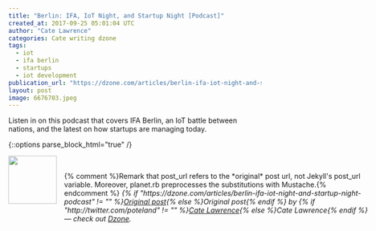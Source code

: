 ```yaml
---
title: "Berlin: IFA, IoT Night, and Startup Night [Podcast]"
created_at: 2017-09-25 05:01:04 UTC
author: "Cate Lawrence"
categories: Cate writing dzone
tags: 
  - iot
  - ifa berlin
  - startups
  - iot development
publication_url: "https://dzone.com/articles/berlin-ifa-iot-night-and-startup-night-podcast"
layout: post
image: 6676703.jpeg
---
```

Listen in on this podcast that covers IFA Berlin, an IoT battle between nations, and the latest on how startups are managing today.


{::options parse_block_html="true" /}
<div class="author">
   <img src="http://www.rss-specifications.com/rss-spec-rss.gif" style="width: 96px; height: 96;">
   <span style="position: absolute; padding: 32px 15px;">{% comment %}Remark that post_url refers to the *original* post url, not Jekyll's post_url variable. Moreover, planet.rb preprocesses the substitutions with Mustache.{% endcomment %}
      <i>{% if "https://dzone.com/articles/berlin-ifa-iot-night-and-startup-night-podcast" != "" %}<a href="https://dzone.com/articles/berlin-ifa-iot-night-and-startup-night-podcast">Original post</a>{% else %}Original post{% endif %} by {% if "http://twitter.com/poteland" != "" %}<a href="http://twitter.com/poteland">Cate Lawrence</a>{% else %}Cate Lawrence{% endif %} &mdash; check out <a href="https://dzone.com">Dzone</a>.</i>
  </span>
</div>
